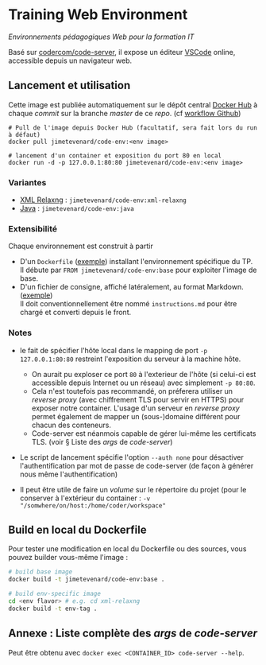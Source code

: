 #  Training Web Environment

*Environnements pédagogiques Web pour la formation IT*

Basé sur [codercom/code-server](https://github.com/cdr/code-server), il expose un éditeur [VSCode](https://code.visualstudio.com/) online, accessible depuis un navigateur web.

## Lancement et utilisation

Cette image est publiée automatiquement sur le dépôt central [Docker Hub](https://hub.docker.com/r/jimetevenard/code-env/tags) à chaque *commit* sur la branche *master* de ce *repo*. (cf [workflow Github](.github/workflows/docker-image.yml))

````
# Pull de l'image depuis Docker Hub (facultatif, sera fait lors du run à défaut)
docker pull jimetevenard/code-env:<env image>

# lancement d'un container et exposition du port 80 en local
docker run -d -p 127.0.0.1:80:80 jimetevenard/code-env:<env image>
````

### Variantes

- [XML Relaxng](xml-relaxng/README.md) : `jimetevenard/code-env:xml-relaxng`
- [Java](java/README.md) : `jimetevenard/code-env:java`

### Extensibilité

Chaque environnement est construit à partir

- D'un `Dockerfile` ([exemple](xml-relaxng/Dockerfile)) installant l'environnement spécifique du TP.  
  Il débute par `FROM jimetevenard/code-env:base` pour exploiter l'image de base.
- D'un fichier de consigne, affiché latéralement, au format Markdown. ([exemple](xml-relaxng/instructions.md))  
  Il doit conventionnellement être nommé `instructions.md` pour être chargé et converti depuis le front.

### Notes

* le fait de spécifier l'hôte local dans le mapping de port `-p 127.0.0.1:80:80` restreint l'exposition du serveur à la machine hôte.

  * On aurait pu exploser ce port `80` à l'exterieur de l'hôte (si celui-ci est accessible depuis Internet ou un réseau) avec simplement `-p 80:80`.
  * Cela n'est toutefois pas recommandé, on préferera utiliser un *reverse proxy* (avec chiffrement TLS pour servir en HTTPS) pour exposer notre container. L'usage d'un serveur en *reverse proxy* permet également de mapper un (sous-)domaine différent pour chacun des conteneurs.  
  * Code-server est néanmois capable de gérer lui-même les certificats TLS. (voir § Liste des *args* de *code-server*)

* Le script de lancement spécifie l'option `--auth none` pour désactiver l'authentification par mot de passe de code-server (de façon à générer nous même l'authentification)

* Il peut être utile de faire un *volume* sur le répertoire du projet (pour le conserver à l'extérieur du container : `-v "/somwhere/on/host:/home/coder/workspace"`

## Build en local du Dockerfile

Pour tester une modification en local du Dockerfile ou des sources, vous pouvez builder vous-même l'image :

````sh
# build base image
docker build -t jimetevenard/code-env:base .

# build env-specific image
cd <env flavor> # e.g. cd xml-relaxng
docker build -t env-tag .
````

## Annexe : Liste complète des *args* de *code-server*

Peut être obtenu avec `docker exec <CONTAINER_ID> code-server --help`.


